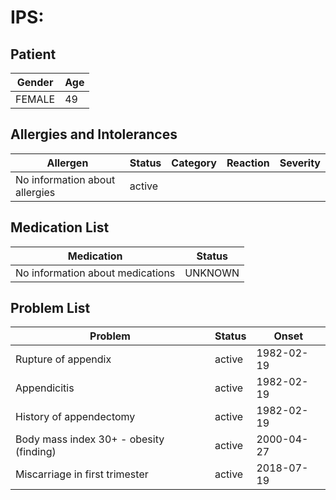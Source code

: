 # IPS:

## Patient

|Gender|Age|
|---|---|
|FEMALE|49|

## Allergies and Intolerances

|Allergen|Status|Category|Reaction|Severity|
|---|---|---|---|---|
|No information about allergies|active||||

## Medication List

|Medication|Status|
|---|---|
|No information about medications|UNKNOWN|

## Problem List

|Problem|Status|Onset|
|---|---|---|
|Rupture of appendix|active|1982-02-19|
|Appendicitis|active|1982-02-19|
|History of appendectomy|active|1982-02-19|
|Body mass index 30+ - obesity (finding)|active|2000-04-27|
|Miscarriage in first trimester|active|2018-07-19|

